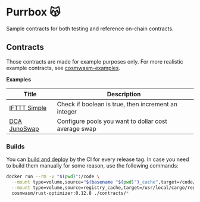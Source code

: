 # Purrbox 😽

Sample contracts for both testing and reference on-chain contracts.

## Contracts

Those contracts are made for example purposes only. For more realistic example contracts, see [cosmwasm-examples](https://github.com/CosmWasm/cosmwasm-examples).

**Examples**

| Title | Description |
|---|---|
| [IFTTT Simple](./contracts/ifttt-simple) | Check if boolean is true, then increment an integer |
| [DCA JunoSwap](./contracts/dca) | Configure pools you want to dollar cost average swap |

### Builds

You can [build and deploy](https://github.com/CronCats/cw-purrbox/releases) by the CI for every release tag. In case you need to build them manually for some reason, use the following commands:

```sh
docker run --rm -v "$(pwd)":/code \
  --mount type=volume,source="$(basename "$(pwd)")_cache",target=/code/target \
  --mount type=volume,source=registry_cache,target=/usr/local/cargo/registry \
  cosmwasm/rust-optimizer:0.12.8 ./contracts/*